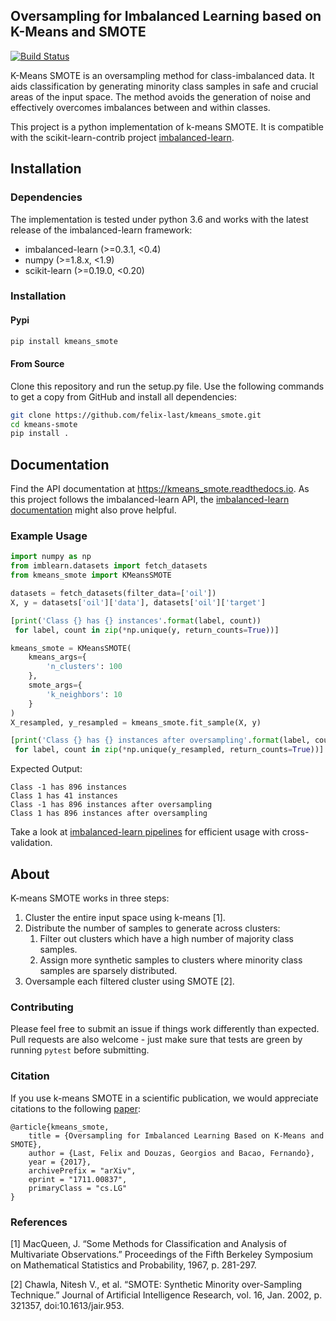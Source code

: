 Oversampling for Imbalanced Learning based on K-Means and SMOTE
----------------------------------------------------------------

[![Build Status](https://travis-ci.org/felix-last/kmeans_smote.svg?branch=master)](https://travis-ci.org/felix-last/kmeans_smote)

K-Means SMOTE is an oversampling method for class-imbalanced data. It aids classification by generating minority class samples in safe and crucial areas of the input space. The method avoids the generation of noise and effectively overcomes imbalances between and within classes.

This project is a python implementation of k-means SMOTE. It is compatible with the scikit-learn-contrib project [imbalanced-learn](https://github.com/scikit-learn-contrib/imbalanced-learn).

## Installation
### Dependencies
The implementation is tested under python 3.6 and works with the latest release of the imbalanced-learn framework:

- imbalanced-learn (>=0.3.1, <0.4)
- numpy (>=1.8.x, <1.9)
- scikit-learn (>=0.19.0, <0.20)

### Installation
#### Pypi
```sh
pip install kmeans_smote
```
#### From Source
Clone this repository and run the setup.py file. Use the following commands to get a copy from GitHub and install all dependencies:
```sh
git clone https://github.com/felix-last/kmeans_smote.git
cd kmeans-smote
pip install .
```

## Documentation
Find the API documentation at <https://kmeans_smote.readthedocs.io>. As this project follows the imbalanced-learn API, the [imbalanced-learn documentation](http://contrib.scikit-learn.org/imbalanced-learn) might also prove helpful.

### Example Usage
```python
import numpy as np
from imblearn.datasets import fetch_datasets
from kmeans_smote import KMeansSMOTE

datasets = fetch_datasets(filter_data=['oil'])
X, y = datasets['oil']['data'], datasets['oil']['target']

[print('Class {} has {} instances'.format(label, count))
 for label, count in zip(*np.unique(y, return_counts=True))]

kmeans_smote = KMeansSMOTE(
    kmeans_args={
        'n_clusters': 100
    },
    smote_args={
        'k_neighbors': 10
    }
)
X_resampled, y_resampled = kmeans_smote.fit_sample(X, y)

[print('Class {} has {} instances after oversampling'.format(label, count))
 for label, count in zip(*np.unique(y_resampled, return_counts=True))]
```

Expected Output:
```
Class -1 has 896 instances
Class 1 has 41 instances
Class -1 has 896 instances after oversampling
Class 1 has 896 instances after oversampling
```

Take a look at [imbalanced-learn pipelines](http://contrib.scikit-learn.org/imbalanced-learn/stable/generated/imblearn.pipeline.Pipeline.html) for efficient usage with cross-validation.

## About
K-means SMOTE works in three steps:

1. Cluster the entire input space using k-means [1].
2. Distribute the number of samples to generate across clusters:
    1. Filter out clusters which have a high number of majority class samples.
    2. Assign more synthetic samples to clusters where minority class samples are sparsely distributed.
3. Oversample each filtered cluster using SMOTE [2].

### Contributing
Please feel free to submit an issue if things work differently than expected. Pull requests are also welcome - just make sure that tests are green by running `pytest` before submitting.

### Citation
If you use k-means SMOTE in a scientific publication, we would appreciate citations to the following [paper](https://arxiv.org/abs/1711.00837):
```
@article{kmeans_smote,
	title = {Oversampling for Imbalanced Learning Based on K-Means and SMOTE},
	author = {Last, Felix and Douzas, Georgios and Bacao, Fernando},
	year = {2017},
    archivePrefix = "arXiv",
    eprint = "1711.00837",
    primaryClass = "cs.LG"
}
```

### References
[1] MacQueen, J. “Some Methods for Classification and Analysis of Multivariate Observations.” Proceedings of the Fifth Berkeley Symposium on Mathematical Statistics and Probability, 1967, p. 281-297.

[2] Chawla, Nitesh V., et al. “SMOTE: Synthetic Minority over-Sampling Technique.” Journal of Artificial Intelligence Research, vol. 16, Jan. 2002, p. 321357, doi:10.1613/jair.953.
